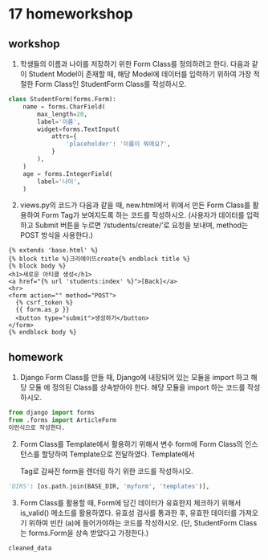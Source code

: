 # 17 homeworkshop

## workshop

1. 학생들의 이름과 나이를 저장하기 위한 Form Class를 정의하려고 한다. 다음과 같이 Student Model이 존재할 때, 해당 Model에 데이터를 입력하기 위하여 가장 적절한 Form Class인 StudentForm Class를 작성하시오.

```python
class StudentForm(forms.Form):
    name = forms.CharField(
        max_length=20,
        label='이름',
        widget=forms.TextInput(
            attrs={
                'placeholder': '이름이 뭐에요?',
            }
        ),
    )
    age = forms.IntegerField(
        label='나이',
    )
```

2. views.py의 코드가 다음과 같을 때, new.html에서 위에서 만든 Form Class를 활용하여 Form Tag가 보여지도록 하는 코드를 작성하시오. (사용자가 데이터를 입력하고 Submit 버튼을 누르면 ‘/students/create/’로 요청을 보내며, method는 POST 방식을 사용한다.)

```django
{% extends 'base.html' %}
{% block title %}크리에이뜨create{% endblock title %}
{% block body %}
<h1>새로운 아티클 생성</h1>
<a href="{% url 'students:index' %}">[Back]</a>
<hr>
<form action="" method="POST">
  {% csrf_token %}
  {{ form.as_p }}
  <button type="submit">생성하기</button>
</form>
{% endblock body %}
```



## homework

1. Django Form Class를 만들 때, Django에 내장되어 있는 모듈을 import 하고 해당 모듈 에 정의된 Class를 상속받아야 한다. 해당 모듈을 import 하는 코드를 작성하시오.

```python
from django import forms
from .forms import ArticleForm
이런식으로 작성한다.
```

2. Form Class를 Template에서 활용하기 위해서 변수 form에 Form Class의 인스턴스를 할당하여 Template으로 전달하였다. Template에서 <p> Tag로 감싸진 form을 렌더링 하기 위한 코드를 작성하시오.

```python
'DIRS': [os.path.join(BASE_DIR, 'myform', 'templates')],
```

3. Form Class를 활용할 때, Form에 담긴 데이터가 유효한지 체크하기 위해서 is_valid() 메소드를 활용하였다. 유효성 검사를 통과한 후, 유효한 데이터를 가져오기 위하여 빈칸 (a)에 들어가야하는 코드를 작성하시오. (단, StudentForm Class는 forms.Form을 상속 받았다고 가정한다.)

```python
cleaned_data
```

